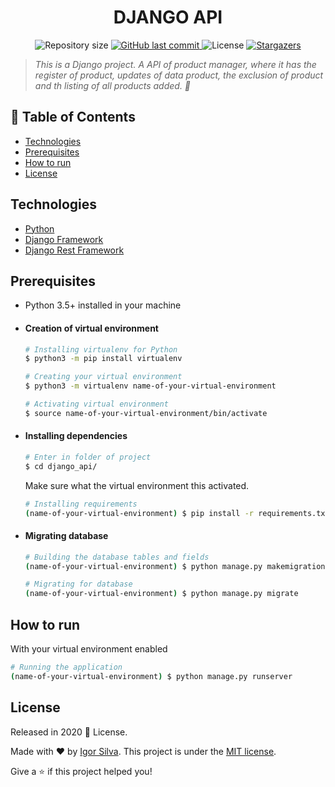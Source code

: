 <!-- Header -->
<h1 align="center">DJANGO API</h1>
<p align="center">
  	<img alt="Repository size" src="https://img.shields.io/github/repo-size/igorsilva3/django_api">
  	<a href="https://github.com/igorsilva3/django_api/commits/master">
    	<img alt="GitHub last commit" src="https://img.shields.io/github/last-commit/igorsilva3/django_api">
  	</a> 
  	<img alt="License" src="https://img.shields.io/github/license/igorsilva3/django_api">
  	<a href="https://github.com/igorsilva3/django_api/stargazers">
    	<img alt="Stargazers" src="https://img.shields.io/github/stars/igorsilva3/django_api">
  	</a>
</p>

<!-- Description  -->
> *This is a Django project. A API of product manager, where it has the register of product, updates of data product, the exclusion of product and th listing of all products added. :stars:*

<!-- Table of contents -->
## :pushpin: Table of Contents
- [Technologies](#technologies)
- [Prerequisites](#prerequisites)
- [How to run](#how-to-run)
- [License](#license)

<!-- Technologies -->
## Technologies
* [Python](https://www.python.org/) 
* [Django Framework](https://www.djangoproject.com/)
* [Django Rest Framework](https://www.django-rest-framework.org/)

<!-- Prerequisites -->
## Prerequisites
* Python 3.5+ installed in your machine

- #### Creation of virtual environment
	```bash
	# Installing virtualenv for Python
	$ python3 -m pip install virtualenv

	# Creating your virtual environment
	$ python3 -m virtualenv name-of-your-virtual-environment

	# Activating virtual environment
	$ source name-of-your-virtual-environment/bin/activate 
	```


- #### Installing dependencies
	```bash
	# Enter in folder of project
	$ cd django_api/
	``` 
  	Make sure what the virtual environment this activated.
	```bash
	# Installing requirements
	(name-of-your-virtual-environment) $ pip install -r requirements.txt
	``` 

- #### Migrating database
	```bash
	# Building the database tables and fields
	(name-of-your-virtual-environment) $ python manage.py makemigrations

	# Migrating for database
	(name-of-your-virtual-environment) $ python manage.py migrate
	``` 

## How to run

With your virtual environment enabled
```bash
# Running the application
(name-of-your-virtual-environment) $ python manage.py runserver
```

<!-- License -->
## License

Released in 2020 :closed_book: License.

Made with :heart: by [Igor Silva](https://github.com/igorsilva3).
This project is under the [MIT license](./LICENSE).

Give a :star: if this project helped you!

